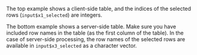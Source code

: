 The top example shows a client-side table, and the indices of the selected rows 
(`input$x1_selected`) are integers.

The bottom example shows a server-side table. Make sure you have included row 
names in the table (as the first column of the table). In the case of
server-side processing, the row names of the selected rows are available in
`input$x3_selected` as a character vector.
